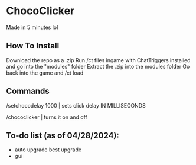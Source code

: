# ChocoClicker
Made in 5 minutes lol

## How To Install
Download the repo as a .zip
Run /ct files ingame with ChatTriggers installed and go into the "modules" folder
Extract the .zip into the modules folder
Go back into the game and /ct load

## Commands
/setchocodelay 1000 | sets click delay IN MILLISECONDS

/chococlicker | turns it on and off 

## To-do list (as of 04/28/2024):
- auto upgrade best upgrade
- gui

